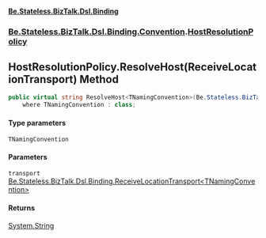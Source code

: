 #### [Be.Stateless.BizTalk.Dsl.Binding](README.md 'README')
### [Be.Stateless.BizTalk.Dsl.Binding.Convention](Be.Stateless.BizTalk.Dsl.Binding.Convention.md 'Be.Stateless.BizTalk.Dsl.Binding.Convention').[HostResolutionPolicy](HostResolutionPolicy.md 'Be.Stateless.BizTalk.Dsl.Binding.Convention.HostResolutionPolicy')

## HostResolutionPolicy.ResolveHost<TNamingConvention>(ReceiveLocationTransport<TNamingConvention>) Method

```csharp
public virtual string ResolveHost<TNamingConvention>(Be.Stateless.BizTalk.Dsl.Binding.ReceiveLocationTransport<TNamingConvention> transport)
    where TNamingConvention : class;
```
#### Type parameters

<a name='Be.Stateless.BizTalk.Dsl.Binding.Convention.HostResolutionPolicy.ResolveHost_TNamingConvention_(Be.Stateless.BizTalk.Dsl.Binding.ReceiveLocationTransport_TNamingConvention_).TNamingConvention'></a>

`TNamingConvention`
#### Parameters

<a name='Be.Stateless.BizTalk.Dsl.Binding.Convention.HostResolutionPolicy.ResolveHost_TNamingConvention_(Be.Stateless.BizTalk.Dsl.Binding.ReceiveLocationTransport_TNamingConvention_).transport'></a>

`transport` [Be.Stateless.BizTalk.Dsl.Binding.ReceiveLocationTransport&lt;](ReceiveLocationTransport_TNamingConvention_.md 'Be.Stateless.BizTalk.Dsl.Binding.ReceiveLocationTransport<TNamingConvention>')[TNamingConvention](HostResolutionPolicy.ResolveHost_TNamingConvention_(ReceiveLocationTransport_TNamingConvention_).md#Be.Stateless.BizTalk.Dsl.Binding.Convention.HostResolutionPolicy.ResolveHost_TNamingConvention_(Be.Stateless.BizTalk.Dsl.Binding.ReceiveLocationTransport_TNamingConvention_).TNamingConvention 'Be.Stateless.BizTalk.Dsl.Binding.Convention.HostResolutionPolicy.ResolveHost<TNamingConvention>(Be.Stateless.BizTalk.Dsl.Binding.ReceiveLocationTransport<TNamingConvention>).TNamingConvention')[&gt;](ReceiveLocationTransport_TNamingConvention_.md 'Be.Stateless.BizTalk.Dsl.Binding.ReceiveLocationTransport<TNamingConvention>')

#### Returns
[System.String](https://docs.microsoft.com/en-us/dotnet/api/System.String 'System.String')